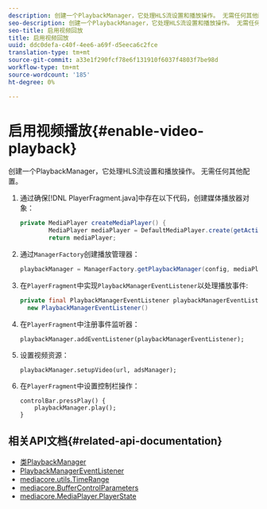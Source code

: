 ```yaml
---
description: 创建一个PlaybackManager，它处理HLS流设置和播放操作。 无需任何其他配置。
seo-description: 创建一个PlaybackManager，它处理HLS流设置和播放操作。 无需任何其他配置。
seo-title: 启用视频回放
title: 启用视频回放
uuid: ddc0defa-c40f-4ee6-a69f-d5eeca6c2fce
translation-type: tm+mt
source-git-commit: a33e1f290fcf78e6f131910f6037f4803f7be98d
workflow-type: tm+mt
source-wordcount: '185'
ht-degree: 0%

---
```



# 启用视频播放{#enable-video-playback}

创建一个PlaybackManager，它处理HLS流设置和播放操作。 无需任何其他配置。

1. 通过确保[!DNL PlayerFragment.java]中存在以下代码，创建媒体播放器对象：

   ```java
   private MediaPlayer createMediaPlayer() { 
           MediaPlayer mediaPlayer = DefaultMediaPlayer.create(getActivity().getApplicationContext()); 
           return mediaPlayer;
   ```

   <!-- I've duplicated this information. It also exists in the PlayerFragment section, just before the Feature manager section. I figured that I should have it here as well, in case they jump directly to this section.-->

1. 通过`ManagerFactory`创建播放管理器：

   ```java
   playbackManager = ManagerFactory.getPlaybackManager(config, mediaPlayer);
   ```

1. 在`PlayerFragment`中实现`PlaybackManagerEventListener`以处理播放事件:

   ```java
   private final PlaybackManagerEventListener playbackManagerEventListener =  
     new PlaybackManagerEventListener() 
   ```

1. 在`PlayerFragment`中注册事件监听器：

   ```
   playbackManager.addEventListener(playbackManagerEventListener);
   ```

1. 设置视频资源：

   ```
   playbackManager.setupVideo(url, adsManager); 
   ```

1. 在`PlayerFragment`中设置控制栏操作：

   ```
   controlBar.pressPlay() { 
       playbackManager.play();  
   }
   ```

## 相关API文档{#related-api-documentation}

* [类PlaybackManager](https://help.adobe.com/en_US/primetime/api/reference_implementation/android/javadoc/com/adobe/primetime/reference/manager/PlaybackManager.html)
* [PlaybackManagerEventListener](https://help.adobe.com/en_US/primetime/api/reference_implementation/android/javadoc/com/adobe/primetime/reference/manager/PlaybackManager.PlaybackManagerEventListener.html)
* [mediacore.utils.TimeRange](https://help.adobe.com/en_US/primetime/api/psdk/javadoc/com/adobe/mediacore/utils/TimeRange.html)
* [mediacore.BufferControlParameters](https://help.adobe.com/en_US/primetime/api/psdk/javadoc/com/adobe/mediacore/BufferControlParameters.html)
* [mediacore.MediaPlayer.PlayerState](https://help.adobe.com/en_US/primetime/api/psdk/javadoc/com/adobe/mediacore/MediaPlayer.PlayerState.html)